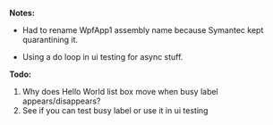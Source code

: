 ﻿
**Notes:**  
* Had to rename WpfApp1 assembly name because Symantec kept quarantining it.  

* Using a do loop in ui testing for async stuff.

**Todo:**  
1. Why does Hello World list box move when busy label appears/disappears?  
2. See if you can test busy label or use it in ui testing